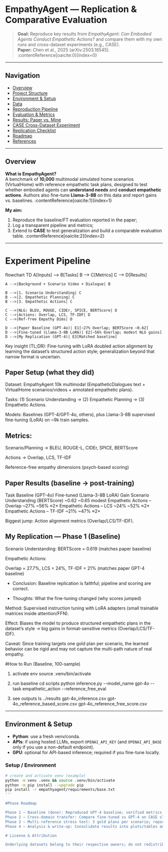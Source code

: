 # EmpathyAgent — Replication & Comparative Evaluation

> **Goal:** Reproduce key results from *EmpathyAgent: Can Embodied Agents Conduct Empathetic Actions?* and compare them with my own runs and cross-dataset experiments (e.g., CASE).  
> **Paper:** Chen et al., 2025 (arXiv:2503.16545). :contentReference[oaicite:0]{index=0}

---

## Navigation

- [Overview](#overview)
- [Project Structure](#project-structure)
- [Environment & Setup](#environment--setup)
- [Data](#data)
- [Reproduction Pipeline](#reproduction-pipeline)
- [Evaluation & Metrics](#evaluation--metrics)
- [Results: Paper vs. Mine](#results-paper-vs-mine)
- [CASE Cross-Dataset Experiment](#case-crossdataset-experiment)
- [Replication Checklist](#replication-checklist)
- [Roadmap](#roadmap)
- [References](#references)

---

## Overview

**What is EmpathyAgent?**  
A benchmark of **10,000** multimodal simulated home scenarios (VirtualHome) with reference empathetic task plans, designed to test whether embodied agents can **understand needs** and **conduct empathetic actions**. Authors also fine-tune **Llama-3-8B** on this data and report gains vs. baselines. :contentReference[oaicite:1]{index=1}

**My aim:**  
1) Reproduce the baseline/FT evaluation reported in the paper;  
2) Log a transparent pipeline and metrics;  
3) Extend to **CASE** to test generalization and build a comparable evaluation table. :contentReference[oaicite:2]{index=2}

---

# Experiment Pipeline
flowchart TD
    A[Inputs] --> B[Tasks]
    B --> C[Metrics]
    C --> D[Results]

    A -->|Background + Scenario Video + Dialogue| B

    B -->|1. Scenario Understanding| C
    B -->|2. Empathetic Planning| C
    B -->|3. Empathetic Actions| C

    C -->|NLG: BLEU, ROUGE, CIDEr, SPICE, BERTScore| D
    C -->|Actions: Overlap, LCS, TF-IDF| D
    C -->|Ref-free Empathy Dims| D

    D -->|Paper Baseline (GPT-4o)| E1[~27% Overlap; BERTScore ~0.62]
    D -->|Fine-tuned (Llama-3-8B LoRA)| E2[~56% Overlap; modest NLG gains]
    D -->|My Replication (GPT-4)| E3[Matched baseline]


Key insight (TL;DR): Fine-tuning with LoRA doubled action alignment by learning the dataset’s structured action style; generalization beyond that narrow format is uncertain.

## Paper Setup (what they did)

Dataset: EmpathyAgent 10k multimodal (EmpatheticDialogues text + VirtualHome scenarios/videos + annotated empathetic plans).

Tasks: (1) Scenario Understanding → (2) Empathetic Planning → (3) Empathetic Actions.

Models: Baselines (GPT-4/GPT-4o, others), plus Llama-3-8B supervised fine-tuning (LoRA) on ~9k train samples.

## Metrics:

Scenario/Planning → BLEU, ROUGE-L, CIDEr, SPICE, BERTScore

Actions → Overlap, LCS, TF-IDF

Reference-free empathy dimensions (psych-based scoring)

## Paper Results (baseline → post-training)
Task	Baseline (GPT-4o)	Fine-tuned (Llama-3-8B LoRA)	Gain
Scenario Understanding (BERTScore)	~0.62	~0.65	modest
Empathetic Actions – Overlap	~27%	~56%	≈2×
Empathetic Actions – LCS	~24%	~52%	≈2×
Empathetic Actions – TF-IDF	~21%	~47%	≈2×

Biggest jump: Action alignment metrics (Overlap/LCS/TF-IDF).

## My Replication — Phase 1 (Baseline)

Scenario Understanding: BERTScore = 0.619 (matches paper baseline)

Empathetic Actions:

Overlap = 27.7%, LCS = 24%, TF-IDF = 21% (matches paper GPT-4 baseline)

* Conclusion: Baseline replication is faithful; pipeline and scoring are correct.

* Thoughts:  What the fine-tuning changed (why scores jumped)

Method: Supervised instruction tuning with LoRA adapters (small trainable matrices inside attention/FFN).

Effect: Biases the model to produce structured empathetic plans in the dataset’s style → big gains in format-sensitive metrics (Overlap/LCS/TF-IDF).

Caveat: Since training targets one gold plan per scenario, the learned behavior can be rigid and may not capture the multi-path nature of real empathy.

#How to Run (Baseline, 100-sample)
1) activate env
source .venv/bin/activate

 2) run baseline
cd scripts
python inference.py --model_name gpt-4o --task empathetic_action --reference_free_eval

 3) see outputs
ls ../results
gpt-4o_inference.csv
gpt-4o_reference_based_score.csv
gpt-4o_reference_free_score.csv

---

## Environment & Setup

- **Python**: use a fresh venv/conda.  
- **APIs**: if using hosted LLMs, export `OPENAI_API_KEY` (and `OPENAI_API_BASE` only if you use a non-default endpoint).  
- **GPU**: optional for API-based inference; required if you fine-tune locally.

### Setup / Environment

```bash
# create and activate venv (example)
python -m venv .venv && source .venv/bin/activate
python -m pip install --upgrade pip
pip install -r empathyagent/requirements/base.txt
'''

#Phase Roadmap

Phase 1 — Baseline (done): Reproduced GPT-4 baseline; verified metrics and pipeline.
Phase 2 — Cross-domain transfer: Compare fine-tuned vs GPT-4 on CASE slice; add Distinct-n, Self-BLEU to measure rigidity.
Phase 3 — Multi-reference stress test: 3 gold plans per scenario; report Coverage@k, best-of-k BERTScore/LCS/TF-IDF + human spot-checks.
Phase 4 — Analysis & write-up: Consolidate results into plots/tables and a short report.

# License & Attribution

Underlying datasets belong to their respective owners; do not redistribute large copies here.
